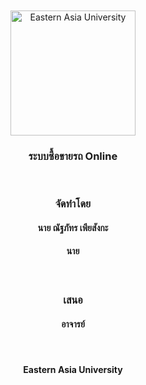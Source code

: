 <br/>
<br/>
<center>
<img src="static/media/logo.a8d7d077.png" alt="Eastern Asia University" width="200"/>
<br/>
<h3>ระบบซื้อขายรถ Online</h3>
<br/>
<h3>จัดทำโดย
<h4>นาย ณัฐภัทร เพียสังกะ
<h4>นาย </h4>
<br/>
<h3>เสนอ
<h4>อาจารย์</h4>
<br/>
<h4>Eastern Asia University
</center>